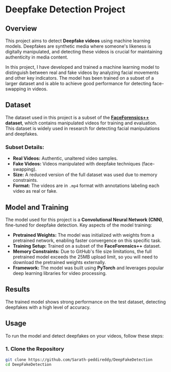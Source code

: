 # Deepfake Detection Project

## Overview
This project aims to detect **Deepfake videos** using machine learning models. Deepfakes are synthetic media where someone's likeness is digitally manipulated, and detecting these videos is crucial for maintaining authenticity in media content.

In this project, I have developed and trained a machine learning model to distinguish between real and fake videos by analyzing facial movements and other key indicators. The model has been trained on a subset of a larger dataset and is able to achieve good performance for detecting face-swapping in videos.

## Dataset
The dataset used in this project is a subset of the **[FaceForensics++](https://github.com/ondyari/FaceForensics) dataset**, which contains manipulated videos for training and evaluation. This dataset is widely used in research for detecting facial manipulations and deepfakes.

### Subset Details:
- **Real Videos:** Authentic, unaltered video samples.
- **Fake Videos:** Videos manipulated with deepfake techniques (face-swapping).
- **Size:** A reduced version of the full dataset was used due to memory constraints.
- **Format:** The videos are in `.mp4` format with annotations labeling each video as real or fake.

## Model and Training
The model used for this project is a **Convolutional Neural Network (CNN)**, fine-tuned for deepfake detection. Key aspects of the model training:
- **Pretrained Weights:** The model was initialized with weights from a pretrained network, enabling faster convergence on this specific task.
- **Training Setup:** Trained on a subset of the **FaceForensics++** dataset.
- **Memory Constraints:** Due to GitHub's file size limitations, the full pretrained model exceeds the 25MB upload limit, so you will need to download the pretrained weights externally.
- **Framework:** The model was built using **PyTorch** and leverages popular deep learning libraries for video processing.

## Results
The trained model shows strong performance on the test dataset, detecting deepfakes with a high level of accuracy.
## Usage

To run the model and detect deepfakes on your videos, follow these steps:

### 1. Clone the Repository
```bash
git clone https://github.com/Sarath-peddireddy/DeepFakeDetection
cd DeepFakeDetection
